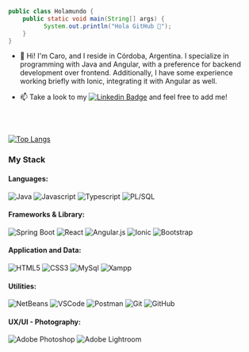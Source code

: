 ```java
public class Holamundo {
    public static void main(String[] args) {
          System.out.println("Hola GitHub 👋");  
    }
}
```


- 👋 Hi! I'm Caro, and I reside in Córdoba, Argentina. I specialize in programming with Java and Angular, with a preference for backend development over frontend. Additionally, I have some experience working briefly with Ionic, integrating it with Angular as well.

- 📫 Take a look to my  [![Linkedin Badge](https://img.shields.io/badge/-LinkedIn-blue?style=flat&logo=Linkedin&logoColor=white&link=https://www.linkedin.com/in/carobima)](https://www.linkedin.com/in/carobima) and feel free to add me!

<br><br>

<!-- [![GitHub Streak](https://streak-stats.demolab.com?user=carobima&theme=highcontrast)](https://git.io/streak-stats) -->

<!--![Caro's GitHub stats](https://github-readme-stats.vercel.app/api?username=carobima&theme=darcula&show_icons=true) -->

[![Top Langs](https://github-readme-stats.vercel.app/api/top-langs/?username=carobima&layout=compact)](https://github.com/carobima/github-readme-stats)




### My Stack

#### Languages:

![Java](https://img.shields.io/badge/-Java-6EBF20?style=flat&logo=java&logoColor=white)
![Javascript](https://img.shields.io/badge/-JavaScript-EDD222?style=flat&logo=javascript&logoColor=white)
![Typescript](https://img.shields.io/badge/TypeScript-007ACC?style=flat&logo=typescript&logoColor=white)
![PL/SQL](https://img.shields.io/badge/PL/SQL-F05032?style=flat&logo=oracle&logoColor=white)

#### Frameworks & Library:
![Spring Boot](https://img.shields.io/badge/SpringBoot-6EBF20?style=flat&logo=spring&logoColor=white)
![React](https://img.shields.io/badge/React-%23563D7C?style=flat&logo=react&logoColor=white)
![Angular.js](https://img.shields.io/badge/Angular-F05032?style=flat&logo=angular&logoColor=white)
![Ionic](https://img.shields.io/badge/Ionic-31A8FF?style=flat&logo=ionic&logoColor=white)
![Bootstrap](https://img.shields.io/badge/Bootstrap-%23563D7C.svg?style=flat&logo=bootstrap&logoColor=white)

#### Application and Data:
![HTML5](https://img.shields.io/badge/-HTML5-E34F26?style=flat&logo=html5&logoColor=white)
![CSS3](https://img.shields.io/badge/-CSS3-1572B6?style=flat&logo=css3)
![MySql](http://img.shields.io/badge/-MySql-51CBF2?style=flat&logo=mysql&logoColor=white)
![Xampp](http://img.shields.io/badge/-Xampp-FF9A00?style=flat&logo=xampp&logoColor=white)

#### Utilities:
![NetBeans](https://img.shields.io/badge/NetBeansIDE-1B6AC6.svg?style=flat&logo=apache-netbeans-ide&logoColor=white")
![VSCode](https://img.shields.io/badge/-VSCode-007ACC?style=flat&logo=visual-studio-code&logoColor=white)
![Postman](https://img.shields.io/badge/Postman-FF6C37?style=flat&logo=Postman&logoColor=white)
![Git](https://img.shields.io/badge/-Git-F05032?style=flat&logo=git&logoColor=white)
![GitHub](https://img.shields.io/badge/-Github-181717?style=flat&logo=github&logoColor=white)

#### UX/UI - Photography:
![Adobe Photoshop](https://img.shields.io/badge/-Photoshop-31A8FF?style=flat&logo=adobe-photoshop&logoColor=white)
![Adobe Lightroom](https://img.shields.io/badge/-Lightroom-007ACC?style=flat&logo=adobe-lightroom&logoColor=white)


<!-- [![My Awesome Stats](https://awesome-github-stats.azurewebsites.net/user-stats/carobima?cardType=level&theme=vision-friendly-dark)](https://git.io/awesome-stats-card) -->
